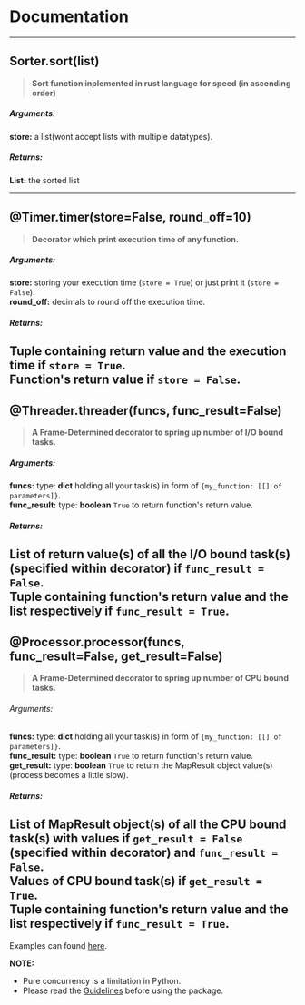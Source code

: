 # Documentation
---
## Sorter.sort(list)
> **Sort function inplemented in rust language for speed (in ascending order)**

##### Arguments:
**store:**  a list(wont accept lists with multiple datatypes).  

##### Returns:  
**List:** the sorted list

---
## @Timer.timer(store=False, round_off=10)
> **Decorator which print execution time of any function.**

##### Arguments:
**store:**  storing your execution time (`store = True`) or just print it (`store = False`).  
**round_off:** decimals to round off the execution time.

##### Returns:
**Tuple** containing return value and the execution time if `store = True`.  
Function's return value if `store = False`.
---
## @Threader.threader(funcs, func_result=False)
> **A Frame-Determined decorator to spring up number of I/O bound tasks.**

##### Arguments:
**funcs:** type: **dict** holding all your task(s) in form of `{my_function: [[] of parameters]}`.  
**func_result:** type: **boolean** `True` to return function's return value.

##### Returns:
**List** of return value(s) of all the I/O bound task(s) (specified within decorator) if `func_result = False`.  
**Tuple** containing function's return value and the list respectively if `func_result = True`.
---
## @Processor.processor(funcs, func_result=False, get_result=False)
> **A Frame-Determined decorator to spring up number of CPU bound tasks.**

###### Arguments:
**funcs:** type: **dict** holding all your task(s) in form of `{my_function: [[] of parameters]}`.  
**func_result:** type: **boolean** `True` to return function's return value.  
**get_result:** type: **boolean** `True` to return the MapResult object value(s) (process becomes a little slow).

##### Returns:
**List** of MapResult object(s) of all the CPU bound task(s) with values if `get_result = False` (specified within decorator) 
and `func_result = False`.  
Values of CPU bound task(s) if `get_result = True`.  
**Tuple** containing function's return value and the list respectively if `func_result = True`.
---
Examples can found [here](https://utile.readthedocs.io/en/latest/examples/).  

**NOTE:**  
- Pure concurrency is a limitation in Python.   
- Please read the [Guidelines](https://utile.readthedocs.io/en/latest/guidelines/) before using the package.